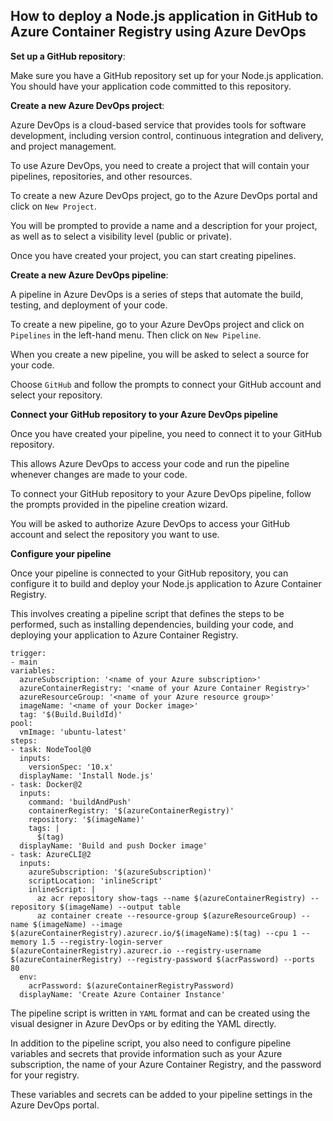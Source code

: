 ## How to deploy a Node.js application in GitHub to Azure Container Registry using Azure DevOps

**Set up a GitHub repository**:

Make sure you have a GitHub repository set up for your Node.js application. You should have your application code committed to this repository.

**Create a new Azure DevOps project**:

Azure DevOps is a cloud-based service that provides tools for software development, including version control, continuous integration and delivery, and project management. 

To use Azure DevOps, you need to create a project that will contain your pipelines, repositories, and other resources.

To create a new Azure DevOps project, go to the Azure DevOps portal and click on `New Project`.

You will be prompted to provide a name and a description for your project, as well as to select a visibility level (public or private). 

Once you have created your project, you can start creating pipelines.

**Create a new Azure DevOps pipeline**:

A pipeline in Azure DevOps is a series of steps that automate the build, testing, and deployment of your code. 

To create a new pipeline, go to your Azure DevOps project and click on `Pipelines` in the left-hand menu. Then click on `New Pipeline`.

When you create a new pipeline, you will be asked to select a source for your code.

Choose `GitHub` and follow the prompts to connect your GitHub account and select your repository.

**Connect your GitHub repository to your Azure DevOps pipeline**

Once you have created your pipeline, you need to connect it to your GitHub repository.

This allows Azure DevOps to access your code and run the pipeline whenever changes are made to your code.

To connect your GitHub repository to your Azure DevOps pipeline, follow the prompts provided in the pipeline creation wizard.

You will be asked to authorize Azure DevOps to access your GitHub account and select the repository you want to use.

**Configure your pipeline**

Once your pipeline is connected to your GitHub repository, you can configure it to build and deploy your Node.js application to Azure Container Registry. 

This involves creating a pipeline script that defines the steps to be performed, such as installing dependencies, building your code, and deploying your application to Azure Container Registry.

    trigger:
    - main
    variables:
      azureSubscription: '<name of your Azure subscription>'
      azureContainerRegistry: '<name of your Azure Container Registry>'
      azureResourceGroup: '<name of your Azure resource group>'
      imageName: '<name of your Docker image>'
      tag: '$(Build.BuildId)'
    pool:
      vmImage: 'ubuntu-latest'
    steps:
    - task: NodeTool@0
      inputs:
        versionSpec: '10.x'
      displayName: 'Install Node.js'
    - task: Docker@2
      inputs:
        command: 'buildAndPush'
        containerRegistry: '$(azureContainerRegistry)'
        repository: '$(imageName)'
        tags: |
          $(tag)
      displayName: 'Build and push Docker image'
    - task: AzureCLI@2
      inputs:
        azureSubscription: '$(azureSubscription)'
        scriptLocation: 'inlineScript'
        inlineScript: |
          az acr repository show-tags --name $(azureContainerRegistry) --repository $(imageName) --output table
          az container create --resource-group $(azureResourceGroup) --name $(imageName) --image $(azureContainerRegistry).azurecr.io/$(imageName):$(tag) --cpu 1 --memory 1.5 --registry-login-server $(azureContainerRegistry).azurecr.io --registry-username $(azureContainerRegistry) --registry-password $(acrPassword) --ports 80
      env:
        acrPassword: $(azureContainerRegistryPassword)
      displayName: 'Create Azure Container Instance'

The pipeline script is written in `YAML` format and can be created using the visual designer in Azure DevOps or by editing the YAML directly. 

In addition to the pipeline script, you also need to configure pipeline variables and secrets that provide information such as your Azure subscription, the name of your Azure Container Registry, and the password for your registry. 

These variables and secrets can be added to your pipeline settings in the Azure DevOps portal.
